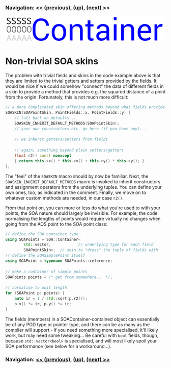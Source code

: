 ### Navigation: [<< (previous)](intro-1.2.md), [(up)](tutorial.md), [(next) >>](intro-1.4.md)

![SOA Container logo](../doc/SOAContainer.svg)
# Non-trivial SOA skins
The problem with trivial fields and skins in the code example above is that
they are limited to the trivial getters and setters provided by the fields.
It would be nice if we could somehow "connect" the data of different fields
in a skin to provide a method that provides e.g. the squared distance of a
point from the origin. Fortunately, this is not much more difficult:

```cpp
// a more complicated skin offering methods beyond what fields provide
SOASKIN(SOAPointSkin, PointFields::x, PointFields::y) {
	// fall back on defaults...
	SOASKIN_INHERIT_DEFAULT_METHODS(SOAPointSkin);
	// your own constructors etc. go here (if you have any)...

	// we inherit getters/setters from fields

	// again, something beyond plain setters/getters
	float r2() const noexcept
	{ return this->x() * this->x() + this->y() * this->y(); }
};
```

The "feel" of the `SOASKIN` macro should by now be familiar. Next, the
`SOASKIN_INHERIT_DEFAULT_METHODS` macro is invoked to inherit constructors
and assignment operators from the underlying tuples. You can define your
own ones, too, as indicated in the comment. Finally, we move on to whatever
custom methods are needed, in our case `r2()`.

From that point on, you can more or less do what you're used to with your
points, the SOA nature should largely be invisible. For example, the code
normalising the lengths of points would require virtually no changes when
going from the AOS point to the SOA point class:

```cpp
// define the SOA container type
using SOAPoints = SOA::Container<
		std::vector,	        // underlying type for each field
		SOAPointSkin>;  // skin to "dress" the tuple of fields with
// define the SOASimplePoint itself
using SOAPoint = typename SOAPoints::reference;

// make a container of simple points
SOAPoints points = /* get from somewhere... */;

// normalise to unit length
for (SOAPoint p: points) {
	auto ir = 1 / std::sqrt(p.r2());
	p.x() *= ir, p.y() *= ir;
}
```

The fields (members) in a SOAContainer-contained object can essentially be of
any POD type or pointer type, and there can be as many as the compiler will
support - if you need something more specialised, it'll likely work, but may
need some tweaking... Be careful with `bool` fields, though, because
`std::vector<bool>` is specialised, and will most likely spoil your SOA
performance (see below for a workaround...).

### Navigation: [<< (previous)](intro-1.2.md), [(up)](tutorial.md), [(next) >>](intro-1.4.md)